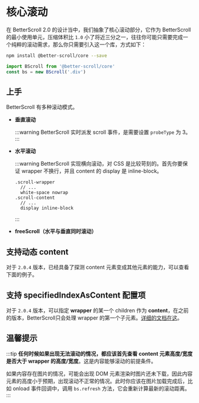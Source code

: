 # 核心滚动

在 BetterScroll 2.0 的设计当中，我们抽象了核心滚动部分，它作为 BetterScroll 的最小使用单元，压缩体积比 `1.0` 小了将近三分之一，往往你可能只需要完成一个纯粹的滚动需求，那么你只需要引入这一个库，方式如下：

```bash
npm install @better-scroll/core --save
```

```js
import BScroll from '@better-scroll/core'
const bs = new BScroll('.div')
```

## 上手

BetterScroll 有多种滚动模式。

- **垂直滚动**

  <demo qrcode-url="core/default">
    <template slot="code-template">
      <<< @/examples/vue/components/core/default.vue?template
    </template>
    <template slot="code-script">
      <<< @/examples/vue/components/core/default.vue?script
    </template>
    <template slot="code-style">
      <<< @/examples/vue/components/core/default.vue?style
    </template>
    <core-default slot="demo"></core-default>
  </demo>

  :::warning
  BetterScroll 实时派发 scroll 事件，是需要设置 `probeType` 为 3。
  :::

- **水平滚动**

  <demo qrcode-url="core/horizontal">
    <template slot="code-template">
      <<< @/examples/vue/components/core/horizontal.vue?template
    </template>
    <template slot="code-script">
      <<< @/examples/vue/components/core/horizontal.vue?script
    </template>
    <template slot="code-style">
      <<< @/examples/vue/components/core/horizontal.vue?style
    </template>
    <core-horizontal slot="demo"></core-horizontal>
  </demo>

  :::warning
  BetterScroll 实现横向滚动，对 CSS 是比较苛刻的。首先你要保证 wrapper 不换行，并且 content 的 display 是 inline-block。

  ```stylus
  .scroll-wrapper
    // ...
    white-space nowrap
  .scroll-content
    // ...
    display inline-block
  ```
  :::

- **freeScroll（水平与垂直同时滚动）**

  <demo qrcode-url="core/freescroll">
    <template slot="code-template">
      <<< @/examples/vue/components/core/freescroll.vue?template
    </template>
    <template slot="code-script">
      <<< @/examples/vue/components/core/freescroll.vue?script
    </template>
    <template slot="code-style">
      <<< @/examples/vue/components/core/freescroll.vue?style
    </template>
    <core-freescroll slot="demo"></core-freescroll>
  </demo>

## 支持动态 content <Badge text='2.0.4' />

对于 `2.0.4` 版本，已经具备了探测 content 元素变成其他元素的能力，可以查看下面的例子。

<demo qrcode-url="core/dynamic-content">
  <template slot="code-template">
    <<< @/examples/vue/components/core/dynamic-content.vue?template
  </template>
  <template slot="code-script">
    <<< @/examples/vue/components/core/dynamic-content.vue?script
  </template>
  <template slot="code-style">
    <<< @/examples/vue/components/core/dynamic-content.vue?style
  </template>
  <core-dynamic-content slot="demo"></core-dynamic-content>
</demo>

## 支持 specifiedIndexAsContent 配置项 <Badge text='2.0.4' />

对于 `2.0.4` 版本，可以指定 **wrapper** 的某一个 children 作为 **content**，在之前的版本，BetterScroll只会处理 wrapper 的第一个子元素。[详细的文档在这](./base-scroll-options.html#specifiedindexascontent-2-0-4)。

<demo qrcode-url="core/specified-content">
  <template slot="code-template">
    <<< @/examples/vue/components/core/specified-content.vue?template
  </template>
  <template slot="code-script">
    <<< @/examples/vue/components/core/specified-content.vue?script
  </template>
  <template slot="code-style">
    <<< @/examples/vue/components/core/specified-content.vue?style
  </template>
  <core-specified-content slot="demo"></core-specified-content>
</demo>

## 温馨提示

  :::tip
  **任何时候如果出现无法滚动的情况，都应该首先查看 content 元素高度/宽度是否大于 wrapper 的高度/宽度**。这是内容能够滚动的前提条件。

  如果内容存在图片的情况，可能会出现 DOM 元素渲染时图片还未下载，因此内容元素的高度小于预期，出现滚动不正常的情况。此时你应该在图片加载完成后，比如 onload 事件回调中，调用 `bs.refresh` 方法，它会重新计算最新的滚动距离。
  :::
